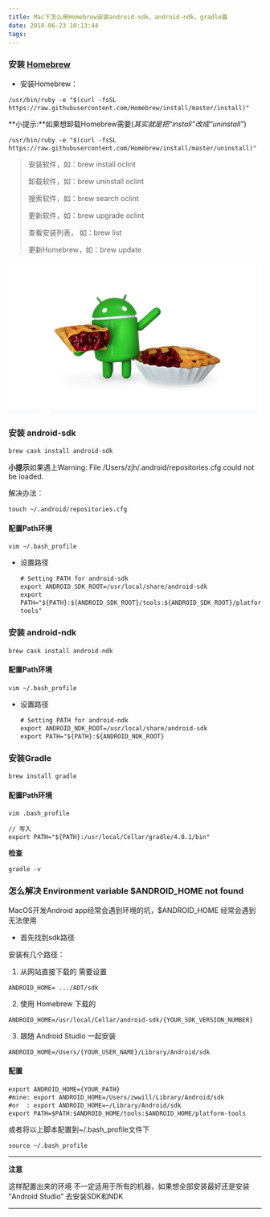```yaml
---
title: Mac下怎么用Homebrew安装android-sdk，android-ndk，gradle篇
date: 2018-06-23 10:13:44
tags:
---
```


### 安装 [Homebrew](https://brew.sh/index_zh-cn)

- 安装Homebrew：

```
/usr/bin/ruby -e "$(curl -fsSL https://raw.githubusercontent.com/Homebrew/install/master/install)"
```

**小提示:**如果想卸载Homebrew需要(*其实就是把“install”改成“uninstall”*)

```
/usr/bin/ruby -e "$(curl -fsSL https://raw.githubusercontent.com/Homebrew/install/master/uninstall)"
```

> 安装软件，如：brew install oclint 
>
> 卸载软件，如：brew uninstall oclint
>
> 搜索软件，如：brew search oclint 
>
> 更新软件，如：brew upgrade oclint 
>
> 查看安装列表， 如：brew list 
>
> 更新Homebrew，如：brew update

![001](Mac下怎么用Homebrew安装android-sdk，android-ndk，gradle篇/001.png)



### 安装 android-sdk

```bash
brew cask install android-sdk
```

**小提示**如果遇上Warning: File /Users/zjh/.android/repositories.cfg could not be loaded.

解决办法：

```
touch ~/.android/repositories.cfg
```

#### 配置Path环境

```
vim ~/.bash_profile
```

- 设置路径

  ~~~
  # Setting PATH for android-sdk
  export ANDROID_SDK_ROOT=/usr/local/share/android-sdk
  export PATH="${PATH}:${ANDROID_SDK_ROOT}/tools:${ANDROID_SDK_ROOT}/platform-tools"
  ~~~


### 安装 android-ndk

```
brew cask install android-ndk
```

#### 配置Path环境

~~~
vim ~/.bash_profile
~~~

- 设置路径

  ```
  # Setting PATH for android-ndk
  export ANDROID_NDK_ROOT=/usr/local/share/android-sdk
  export PATH="${PATH}:${ANDROID_NDK_ROOT}
  ```

### 安装Gradle

```
brew install gradle
```

#### 配置Path环境

```
vim .bash_profile
```

```
// 写入
export PATH="${PATH}:/usr/local/Cellar/gradle/4.0.1/bin"
```

**检查**

```
gradle -v
```

### 怎么解决 Environment variable $ANDROID_HOME not found

MacOS开发Android app经常会遇到环境的坑，$ANDROID_HOME 经常会遇到无法使用

* 首先找到sdk路径

安装有几个路径：

1. 从网站直接下载的 需要设置

```
ANDROID_HOME= .../ADT/sdk
```

2. 使用 Homebrew 下载的

```
ANDROID_HOME=/usr/local/Cellar/android-sdk/{YOUR_SDK_VERSION_NUMBER}
```

3. 跟随 Android Studio 一起安装

```
ANDROID_HOME=/Users/{YOUR_USER_NAME}/Library/Android/sdk
```

#### 配置

```
export ANDROID_HOME={YOUR_PATH}
#mine: export ANDROID_HOME=/Users/zwwill/Library/Android/sdk
#or  : export ANDROID_HOME=~/Library/Android/sdk
export PATH=$PATH:$ANDROID_HOME/tools:$ANDROID_HOME/platform-tools
```

或者将以上脚本配置到~/.bash_profile文件下

```
source ~/.bash_profile
```

---



**注意**

这样配置出来的环境 不一定适用于所有的机器，如果想全部安装最好还是安装 “Android Studio” 去安装SDK和NDK

---

